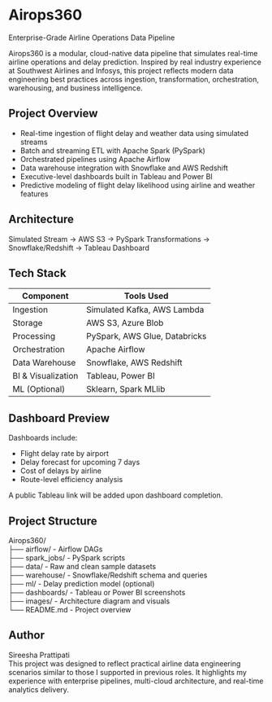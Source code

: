 # Airops360

Enterprise-Grade Airline Operations Data Pipeline

Airops360 is a modular, cloud-native data pipeline that simulates real-time airline operations and delay prediction. Inspired by real industry experience at Southwest Airlines and Infosys, this project reflects modern data engineering best practices across ingestion, transformation, orchestration, warehousing, and business intelligence.

## Project Overview

- Real-time ingestion of flight delay and weather data using simulated streams
- Batch and streaming ETL with Apache Spark (PySpark)
- Orchestrated pipelines using Apache Airflow
- Data warehouse integration with Snowflake and AWS Redshift
- Executive-level dashboards built in Tableau and Power BI
- Predictive modeling of flight delay likelihood using airline and weather features

## Architecture

Simulated Stream → AWS S3 → PySpark Transformations → Snowflake/Redshift → Tableau Dashboard

## Tech Stack

Component | Tools Used  
--- | ---  
Ingestion | Simulated Kafka, AWS Lambda  
Storage | AWS S3, Azure Blob  
Processing | PySpark, AWS Glue, Databricks  
Orchestration | Apache Airflow  
Data Warehouse | Snowflake, AWS Redshift  
BI & Visualization | Tableau, Power BI  
ML (Optional) | Sklearn, Spark MLlib  

## Dashboard Preview

Dashboards include:
- Flight delay rate by airport
- Delay forecast for upcoming 7 days
- Cost of delays by airline
- Route-level efficiency analysis

A public Tableau link will be added upon dashboard completion.

## Project Structure

Airops360/  
├── airflow/          - Airflow DAGs  
├── spark_jobs/       - PySpark scripts  
├── data/             - Raw and clean sample datasets  
├── warehouse/        - Snowflake/Redshift schema and queries  
├── ml/               - Delay prediction model (optional)  
├── dashboards/       - Tableau or Power BI screenshots  
├── images/           - Architecture diagram and visuals  
└── README.md         - Project overview  

## Author

Sireesha Prattipati  
This project was designed to reflect practical airline data engineering scenarios similar to those I supported in previous roles. It highlights my experience with enterprise pipelines, multi-cloud architecture, and real-time analytics delivery.
